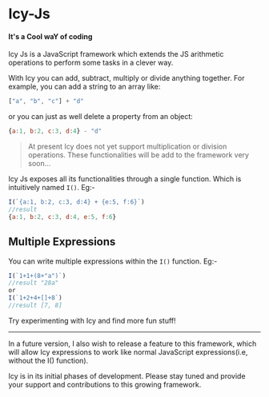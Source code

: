 # Icy-Js
#### It's a Cool waY of coding
Icy Js is a JavaScript framework which extends the JS arithmetic operations to perform some tasks in a clever way.

With Icy you can add, subtract, multiply or divide anything together.
For example, you can add a string to an array like:
```javascript
["a", "b", "c"] + "d"
```
or you can just as well delete a property from an object:
```javascript
{a:1, b:2, c:3, d:4} - "d"
```
> At present Icy does not yet support multiplication or division operations.
> These functionalities will be add to the framework very soon...

Icy Js exposes all its functionalities through a single function. Which is intuitively named ``` I() ```.
Eg:-
```javascript
I(`{a:1, b:2, c:3, d:4} + {e:5, f:6}`)
//result
{a:1, b:2, c:3, d:4, e:5, f:6}
```
## Multiple Expressions
You can write multiple expressions within the ```I()``` function.
Eg:-
```javascript
I(`1+1+(8+"a")`)
//result "28a"
or
I(`1+2+4+[]+8`)
//result [7, 8]
```
Try experimenting with Icy and find more fun stuff!

****
In a future version, I also wish to release a feature to this framework, which will allow Icy expressions to work like normal JavaScript expressions(i.e, without the I() function).

Icy is in its initial phases of development. Please stay tuned and provide your support and contributions to this growing framework.
